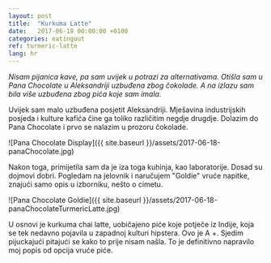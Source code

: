 ```yaml
---
layout: post
title:  "Kurkuma Latte"
date:   2017-06-18 00:00:00 +0100
categories: eatingout
ref: turmeric-latte
lang: hr
---
```


*Nisam pijanica kave, pa sam uvijek u potrazi za alternativama. Otišla sam u Pana Chocolate u Aleksandriji uzbuđena zbog čokolade. A na izlazu sam bila više uzbuđena zbog pića koje sam imala.*

Uvijek sam malo uzbuđena posjetit Aleksandriji. Mješavina industrijskih posjeda i kulture kafića čine ga toliko različitim negdje drugdje. Dolazim do Pana Chocolate i prvo se nalazim u prozoru čokolade.

![Pana Chocolate Display]({{ site.baseurl }}/assets/2017-06-18-panaChocolate.jpg)

Nakon toga, primijetila sam da je iza toga kuhinja, kao laboratorije. Dosad su dojmovi dobri. Pogledam na jelovnik i naručujem "Goldie" vruće napitke, znajući samo opis u izborniku, nešto o cimetu.

![Pana Chocolate Goldie]({{ site.baseurl }}/assets/2017-06-18-panaChocolateTurmericLatte.jpg)

U osnovi je kurkuma chai latte, uobičajeno piće koje potječe iz Indije, koja se tek nedavno pojavila u zapadnoj kulturi hipstera. Ovo je A +. Sjedim pijuckajući pitajući se kako to prije nisam našla. To je definitivno napravilo moj popis od opcija vruće piće.